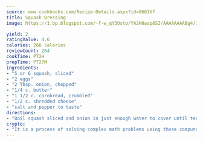 ```yaml
---
source: www.cookbooks.com/Recipe-Details.aspx?id=868167
title: Squash Dressing
image: https://1.bp.blogspot.com/-f-w_qY3Osto/YA2H0aap8SI/AAAAAAAABg4/17myAO5s9b8JksYvWDXpYkaDlcY0g6k_gCLcBGAsYHQ/s296/3.png

yield: 2
ratingValue: 4.6
calories: 266 calories
reviewCount: 264
cookTime: PT2H
prepTime: PT27M
ingredients:
- "5 or 6 squash, sliced"
- "2 eggs"
- "2 Tbsp. onion, chopped"
- "1/4 c. butter"
- "1 1/2 c. cornbread, crumbled"
- "1/2 c. shredded cheese"
- "salt and pepper to taste"
directions:
- "Boil squash sliced and onion in just enough water to cover until tender; drain and pour into casserole dish. Mix in butter, eggs, cornbread and cheese. Salt and pepper to taste. Bake at 350u00b0 until bubbly."
crypto:
- "It is a process of solving complex math problems using those computers which run bitcoin software."
---
```

